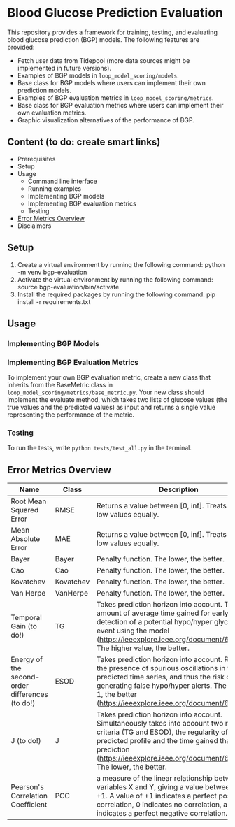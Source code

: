 # Blood Glucose Prediction Evaluation

This repository provides a framework for training, testing, and evaluating blood glucose prediction (BGP) models. The following features are provided:
* Fetch user data from Tidepool (more data sources might be implemented in future versions).
* Examples of BGP models in `loop_model_scoring/models`.
* Base class for BGP models where users can implement their own prediction models.
* Examples of BGP evaluation metrics in `loop_model_scoring/metrics`.
* Base class for BGP evaluation metrics where users can implement their own evaluation metrics.
* Graphic visualization alternatives of the performance of BGP.

## Content (to do: create smart links)
* Prerequisites
* Setup
* Usage
  * Command line interface
  * Running examples
  * Implementing BGP models
  * Implementing BGP evaluation metrics
  * Testing
* [Error Metrics Overview](#error-metrics-overview)
* Disclaimers

## Setup
1. Create a virtual environment by running the following command: python -m venv bgp-evaluation 
2. Activate the virtual environment by running the following command: source bgp-evaluation/bin/activate 
3. Install the required packages by running the following command: pip install -r requirements.txt

## Usage

### Implementing BGP Models

### Implementing BGP Evaluation Metrics
To implement your own BGP evaluation metric, create a new class that inherits from the BaseMetric class in `loop_model_scoring/metrics/base_metric.py`. Your new class should implement the evaluate method, which takes two lists of glucose values (the true values and the predicted values) as input and returns a single value representing the performance of the metric.

### Testing
To run the tests, write `python tests/test_all.py` in the terminal.

## Error Metrics Overview

| Name                                            | Class     | Description                                                                                                                                                                                                                                                        |
|-------------------------------------------------|-----------|--------------------------------------------------------------------------------------------------------------------------------------------------------------------------------------------------------------------------------------------------------------------|
| Root Mean Squared Error                         | RMSE      | Returns a value between [0, inf]. Treats high and low values equally.                                                                                                                                                                                              | 
| Mean Absolute Error                             | MAE       | Returns a value between [0, inf]. Treats high and low values equally.                                                                                                                                                                                              | 
| Bayer                                           | Bayer     | Penalty function. The lower, the better.                                                                                                                                                                                                                           | 
| Cao                                             | Cao       | Penalty function. The lower, the better.                                                                                                                                                                                                                           | 
| Kovatchev                                       | Kovatchev | Penalty function. The lower, the better.                                                                                                                                                                                                                           | 
| Van Herpe                                       | VanHerpe  | Penalty function. The lower, the better.                                                                                                                                                                                                                           | 
| Temporal Gain (to do!)                          | TG        | Takes prediction horizon into account. The amount of average time gained for early detection of a potential hypo/hyper glycemia event using the model (https://ieeexplore.ieee.org/document/6157604). The higher value, the better.                                | 
| Energy of the second-order differences (to do!) | ESOD      | Takes prediction horizon into account. Reflects the presence of spurious oscillations in the predicted time series, and thus the risk of generating false hypo/hyper alerts. The closer to 1, the better (https://ieeexplore.ieee.org/document/6157604).           | 
| J (to do!)                                      | J         | Takes prediction horizon into account. Simultaneously takes into account two merit criteria (TG and ESOD), the regularity of the predicted profile and the time gained thanks to prediction (https://ieeexplore.ieee.org/document/6157604). The lower, the better. | 
| Pearson's Correlation Coefficient               | PCC       | a measure of the linear relationship between two variables X and Y, giving a value between -1 and +1. A value of +1 indicates a perfect positive correlation, 0 indicates no correlation, and -1 indicates a perfect negative correlation.                         | 


